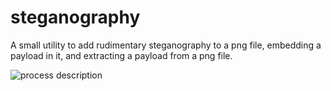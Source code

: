# steganography
A small utility to add rudimentary steganography to a png file, embedding a payload in it, and extracting a payload from a png file.

![process description](https://github.com/hugomgwtf/steganography/blob/main/readme.png?raw=true)